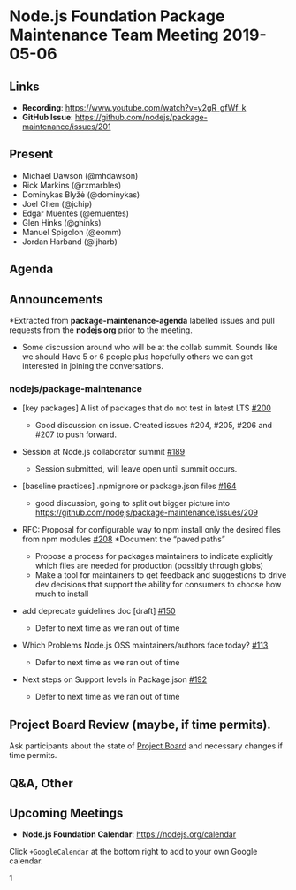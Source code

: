 # Node.js Foundation Package Maintenance Team Meeting 2019-05-06

## Links

* **Recording**:  https://www.youtube.com/watch?v=y2gR_gfWf_k
* **GitHub Issue**: https://github.com/nodejs/package-maintenance/issues/201

## Present

* Michael Dawson (@mhdawson)
* Rick Markins (@rxmarbles)
* Dominykas Blyžė (@dominykas)
* Joel Chen (@jchip)
* Edgar Muentes (@emuentes)
* Glen Hinks (@ghinks)
* Manuel Spigolon (@eomm)
* Jordan Harband (@ljharb)

## Agenda

## Announcements
 
*Extracted from **package-maintenance-agenda** labelled issues and pull requests from the **nodejs org** prior to the meeting.

* Some discussion around who will be at the collab summit.  Sounds like we should
  Have 5 or 6 people plus hopefully others we can get interested in joining the conversations.

### nodejs/package-maintenance

* \[key packages\] A list of packages that do not test in latest LTS [#200](https://github.com/nodejs/package-maintenance/issues/200)
  * Good discussion on issue.  Created issues #204, #205, #206 and #207 to
    push forward.

* Session at Node.js collaborator summit [#189](https://github.com/nodejs/package-maintenance/issues/189)
  * Session submitted, will leave open until summit occurs.

* \[baseline practices\] .npmignore or package.json files [#164](https://github.com/nodejs/package-maintenance/issues/164)
  * good discussion, going to split out bigger picture into https://github.com/nodejs/package-maintenance/issues/209

* RFC: Proposal for configurable way to npm install only the desired files from npm modules
[#208](https://github.com/nodejs/package-maintenance/issues/208)
  *Document the “paved paths”
  * Propose a process for packages maintainers to indicate explicitly which
    files are needed for production (possibly through globs)
  * Make a tool for maintainers to get feedback and suggestions to drive dev decisions
    that support the ability for consumers to choose how much to install


* add deprecate guidelines doc \[draft\] [#150](https://github.com/nodejs/package-maintenance/pull/150)
  * Defer to next time as we ran out of time

* Which Problems Node.js OSS maintainers/authors face today? [#113](https://github.com/nodejs/package-maintenance/issues/113)
  * Defer to next time as we ran out of time

* Next steps on Support levels in Package.json
[#192](https://github.com/nodejs/package-maintenance/issues/192)
  * Defer to next time as we ran out of time

## Project Board Review (maybe, if time permits).

Ask participants about the state of [Project Board](https://github.com/nodejs/package-maintenance/projects/1) and necessary changes if time permits.

## Q&A, Other

## Upcoming Meetings

* **Node.js Foundation Calendar**: https://nodejs.org/calendar

Click `+GoogleCalendar` at the bottom right to add to your own Google calendar.

1
